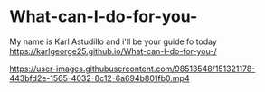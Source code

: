 # What-can-I-do-for-you-
My name is Karl Astudillo and i'll be your guide fo today
https://karlgeorge25.github.io/What-can-I-do-for-you-/

https://user-images.githubusercontent.com/98513548/151321178-443bfd2e-1565-4032-8c12-6a694b801fb0.mp4
